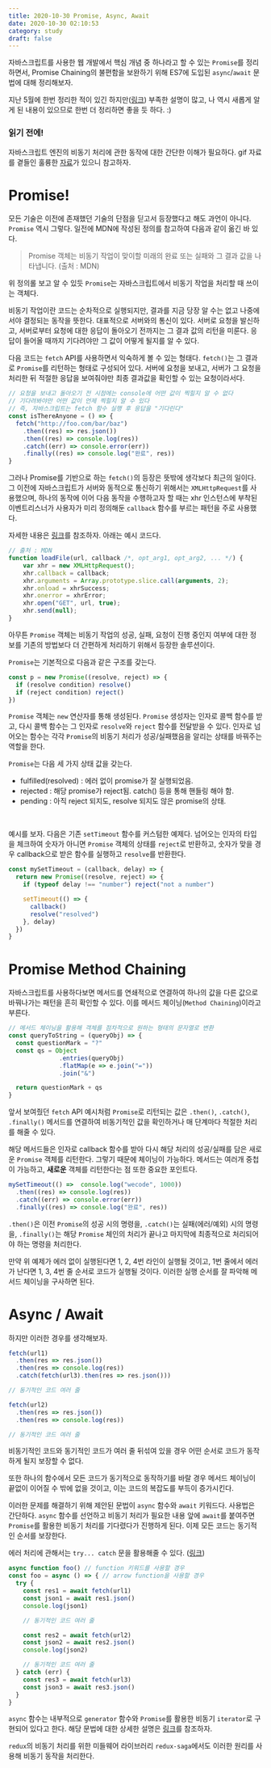 ```yaml
---
title: 2020-10-30 Promise, Async, Await
date: 2020-10-30 02:10:53
category: study
draft: false
---
```


자바스크립트를 사용한 웹 개발에서 핵심 개념 중 하나라고 할 수 있는 `Promise`를 정리하면서, Promise Chaining의 불편함을 보완하기 위해 ES7에 도입된 `async`/`await` 문법에 대해 정리해보자.

지난 5월에 한번 정리한 적이 있긴 하지만([링크](https://saengmotmi.netlify.app/study/2020-05-15-promise/)) 부족한 설명이 많고, 나 역시 새롭게 알게 된 내용이 있으므로 한번 더 정리하면 좋을 듯 하다. :)

### **읽기 전에!**

자바스크립트 엔진의 비동기 처리에 관한 동작에 대한 간단한 이해가 필요하다. gif 자료를 곁들인 훌륭한 [자료](https://dev.to/lydiahallie/javascript-visualized-event-loop-3dif)가 있으니 참고하자.

# Promise!

모든 기술은 이전에 존재했던 기술의 단점을 딛고서 등장했다고 해도 과언이 아니다. `Promise` 역시 그렇다. 일전에 MDN에 작성된 정의를 참고하여 다음과 같이 옮긴 바 있다.

> Promise 객체는 비동기 작업이 맞이할 미래의 완료 또는 실패와 그 결과 값을 나타냅니다. (출처 : MDN)

위 정의롤 보고 알 수 있듯 `Promise`는 자바스크립트에서 비동기 작업을 처리할 때 쓰이는 객체다.

비동기 작업이란 코드는 순차적으로 실행되지만, 결과를 지금 당장 알 수는 없고 나중에서야 결정되는 동작을 뜻한다. 대표적으로 서버와의 통신이 있다. 서버로 요청을 발신하고, 서버로부터 요청에 대한 응답이 돌아오기 전까지는 그 결과 값의 리턴을 미룬다. 응답이 들어올 때까지 기다려야만 그 값이 어떻게 될지를 알 수 있다.

다음 코드는 `fetch` API를 사용하면서 익숙하게 볼 수 있는 형태다. `fetch()`는 그 결과로 `Promise`를 리턴하는 형태로 구성되어 있다. 서버에 요청을 보내고, 서버가 그 요청을 처리한 뒤 적절한 응답을 보여줘야만 최종 결과값을 확인할 수 있는 요청이라서다.

```js
// 요청을 보내고 돌아오기 전 시점에는 console에 어떤 값이 찍힐지 알 수 없다
// 기다려봐야만 어떤 값이 언제 찍힐지 알 수 있다
// 즉, 자바스크립트는 fetch 함수 실행 후 응답을 "기다린다"
const isThereAnyone = () => {
  fetch("http://foo.com/bar/baz")
    .then((res) => res.json())
    .then((res) => console.log(res))
    .catch((err) => console.error(err))
    .finally((res) => console.log("완료", res))
}
```

그러나 Promise를 기반으로 하는 `fetch()`의 등장은 뜻밖에 생각보다 최근의 일이다. 그 이전에 자바스크립트가 서버와 동적으로 통신하기 위해서는 `XMLHttpRequest`를 사용했으며, 하나의 동작에 이어 다음 동작을 수행하고자 할 때는 xhr 인스턴스에 부착된 이벤트리스너가 사용자가 미리 정의해둔 `callback` 함수를 부르는 패턴을 주로 사용했다.

자세한 내용은 [링크](https://developer.mozilla.org/ko/docs/Web/API/XMLHttpRequest/Synchronous_and_Asynchronous_Requests)를 참조하자. 아래는 예시 코드다.

```js
// 출처 : MDN
function loadFile(url, callback /*, opt_arg1, opt_arg2, ... */) {
    var xhr = new XMLHttpRequest();
    xhr.callback = callback;
    xhr.arguments = Array.prototype.slice.call(arguments, 2);
    xhr.onload = xhrSuccess;
    xhr.onerror = xhrError;
    xhr.open("GET", url, true);
    xhr.send(null);
}
```

아무튼 `Promise` 객체는 비동기 작업의 성공, 실패, 요청이 진행 중인지 여부에 대한 정보를 기존의 방법보다 더 간편하게 처리하기 위해서 등장한 솔루션이다.

`Promise`는 기본적으로 다음과 같은 구조를 갖는다.

```js
const p = new Promise((resolve, reject) => {
  if (resolve condition) resolve()
  if (reject condition) reject()
})
```

`Promise` 객체는 `new` 연산자를 통해 생성된다. `Promise` 생성자는 인자로 콜백 함수를 받고, 다시 콜백 함수는 그 인자로 `resolve`와 `reject` 함수를 전달받을 수 있다. 인자로 넘어오는 함수는 각각 `Promise`의 비동기 처리가 성공/실패했음을 알리는 상태를 바꿔주는 역할을 한다.

`Promise`는 다음 세 가지 상태 값을 갖는다.
- fulfilled(resolved) : 에러 없이 promise가 잘 실행되었음.
- rejected : 해당 promise가 reject됨. catch() 등을 통해 핸들링 해야 함.
- pending : 아직 reject 되지도, resolve 되지도 않은 promise의 상태.

<br>

예시를 보자. 다음은 기존 `setTimeout` 함수를 커스텀한 예제다. 넘어오는 인자의 타입을 체크하여 숫자가 아니면 `Promise` 객체의 상태를 `reject`로 반환하고, 숫자가 맞을 경우 callback으로 받은 함수를 실행하고 `resolve`를 반환한다.

```js
const mySetTimeout = (callback, delay) => {
  return new Promise((resolve, reject) => {
    if (typeof delay !== "number") reject("not a number")

    setTimeout(() => {
      callback()
      resolve("resolved")
    }, delay)
  })
}
```

# Promise Method Chaining

자바스크립트를 사용하다보면 메서드를 연쇄적으로 연결하여 하나의 값을 다른 값으로 바꿔나가는 패턴을 흔히 확인할 수 있다. 이를 메서드 체이닝(`Method Chaining`)이라고 부른다.

```js
// 메서드 체이닝을 활용해 객체를 점차적으로 원하는 형태의 문자열로 변환
const queryToString = (queryObj) => {
  const questionMark = "?"
  const qs = Object
              .entries(queryObj)
              .flatMap(e => e.join("="))
              .join("&")  

  return questionMark + qs
}
```

앞서 보여줬던 `fetch` API 예시처럼 `Promise`로 리턴되는 값은 `.then()`, `.catch()`, `.finally()` 메서드를 연결하여 비동기적인 값을 확인하거나 매 단계마다 적절한 처리를 해줄 수 있다.

해당 메서드들은 인자로 callback 함수를 받아 다시 해당 처리의 성공/실패를 담은 새로운 `Promise` 객체를 리턴한다. 그렇기 때문에 체이닝이 가능하다. 메서드는 여러개 중첩이 가능하고, **새로운** 객체를 리턴한다는 점 또한 중요한 포인트다.

```js
mySetTimeout(() =>  console.log("wecode", 1000))
  .then((res) => console.log(res))
  .catch((err) => console.error(err))
  .finally((res) => console.log("완료", res))
```

`.then()`은 이전 `Promise`의 성공 시의 명령을, `.catch()`는 실패(에러/예외) 시의 명령을, `.finally()`는 해당 `Promise` 체인의 처리가 끝나고 마지막에 최종적으로 처리되어야 하는 명령을 처리한다.

만약 위 예제가 에러 없이 실행된다면 1, 2, 4번 라인이 실행될 것이고, 1번 줄에서 에러가 난다면 1, 3, 4번 줄 순서로 코드가 실행될 것이다. 이러한 실행 순서를 잘 파악해 메서드 체이닝을 구사하면 된다.


# Async / Await

하지만 이러한 경우를 생각해보자.

```js
fetch(url1)
  .then(res => res.json())
  .then(res => console.log(res))
  .catch(fetch(url3).then(res => res.json()))

// 동기적인 코드 여러 줄

fetch(url2)
  .then(res => res.json())
  .then(res => console.log(res))

// 동기적인 코드 여러 줄
```

비동기적인 코드와 동기적인 코드가 여러 줄 뒤섞여 있을 경우 어떤 순서로 코드가 동작하게 될지 보장할 수 없다.

또한 하나의 함수에서 모든 코드가 동기적으로 동작하기를 바랄 경우 메서드 체이닝이 끝없이 이어질 수 밖에 없을 것이고, 이는 코드의 복잡도를 부득이 증가시킨다.

이러한 문제를 해결하기 위해 제안된 문법이 `async` 함수와 `await` 키워드다. 사용법은 간단하다. `async` 함수를 선언하고 비동기 처리가 필요한 내용 앞에 `await`를 붙여주면 `Promise`를 활용한 비동기 처리를 기다렸다가 진행하게 된다. 이제 모든 코드는 동기적인 순서를 보장한다.

에러 처리에 관해서는 `try... catch` 문을 활용해줄 수 있다. ([링크](https://ko.javascript.info/try-catch))

```js
async function foo() // function 키워드를 사용할 경우
const foo = async () => { // arrow function을 사용할 경우
  try {
    const res1 = await fetch(url1)
    const json1 = await res1.json()
    console.log(json1)

    // 동기적인 코드 여러 줄

    const res2 = await fetch(url2)
    const json2 = await res2.json()
    console.log(json2)

    // 동기적인 코드 여러 줄
  } catch (err) {
    const res3 = await fetch(url3)
    const json3 = await res3.json()
  }
}
```

`async` 함수는 내부적으로 `generator` 함수와 `Promise`를 활용한 비동기 `iterator`로 구현되어 있다고 한다. 해당 문법에 대한 상세한 설명은 [링크](https://ko.javascript.info/async-iterators-generators)를 참조하자.

`redux`의 비동기 처리를 위한 미들웨어 라이브러리 `redux-saga`에서도 이러한 원리를 사용해 비동기 동작을 처리한다.
